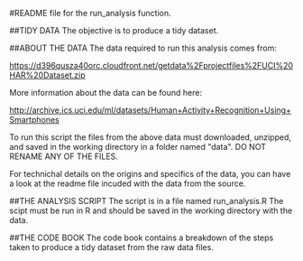 #README file for the run_analysis function.

##TIDY DATA 
The objective is to produce a tidy dataset.


##ABOUT THE DATA
The data required to run this analysis comes from:

https://d396qusza40orc.cloudfront.net/getdata%2Fprojectfiles%2FUCI%20HAR%20Dataset.zip

More information about the data can be found here:

http://archive.ics.uci.edu/ml/datasets/Human+Activity+Recognition+Using+Smartphones

To run this script the files from the above data must downloaded, unzipped, and saved in the working directory in a folder named "data". DO NOT RENAME ANY OF THE FILES.

For technichal details on the origins and specifics of the data, you can have a look at the readme file incuded with the data from the source. 

##THE ANALYSIS SCRIPT
The script is in a file named run_analysis.R
The scipt must be run in R and should be saved in the working directory with the data.

##THE CODE BOOK
The code book contains a breakdown of the steps taken to produce a tidy dataset from the raw data files. 
